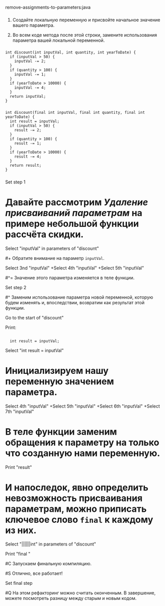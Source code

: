 remove-assignments-to-parameters:java

###

1. Создайте локальную переменную и присвойте начальное значение вашего параметра.

2. Во всем коде метода после этой строки, замените использования параметра вашей локальной переменной.



###

```
int discount(int inputVal, int quantity, int yearToDate) {
  if (inputVal > 50) {
    inputVal -= 2;
  }
  if (quantity > 100) {
    inputVal -= 1;
  }
  if (yearToDate > 10000) {
    inputVal -= 4;
  }
  return inputVal;
}
```

###

```
int discount(final int inputVal, final int quantity, final int yearToDate) {
  int result = inputVal;
  if (inputVal > 50) {
    result -= 2;
  }
  if (quantity > 100) {
    result -= 1;
  }
  if (yearToDate > 10000) {
    result -= 4;
  }
  return result;
}
```

###

Set step 1

# Давайте рассмотрим <i>Удаление присваиваний параметрам</i> на примере небольшой функции рассчёта скидки.

Select "inputVal" in parameters of "discount"

#+ Обратите внимание на параметр <code>inputVal</code>.

Select 3nd "inputVal"
+Select 4th "inputVal"
+Select 5th "inputVal"

#^= Значение этого параметра изменяется в теле функции.

Set step 2

#^ Заменим использование параметра новой переменной, которую будем изменять и, впоследствии, возвратим как результат этой функции.

Go to the start of "discount"

Print:
```

  int result = inputVal;
```

Select "int result = inputVal"

# Инициализируем нашу переменную значением параметра.

Select 4th "inputVal"
+Select 5th "inputVal"
+Select 6th "inputVal"
+Select 7th "inputVal"

# В теле функции заменим обращения к параметру на только что созданную нами переменную.

Print "result"

# И напоследок, явно определить невозможность присваивания параметрам, можно приписать ключевое слово <code>final</code> к каждому из них.

Select "||||||int" in parameters of "discount"

Print "final "

#C Запускаем финальную компиляцию.

#S Отлично, все работает!

Set final step

#Q На этом рефакторинг можно считать оконченным. В завершение, можете посмотреть разницу между старым и новым кодом.
